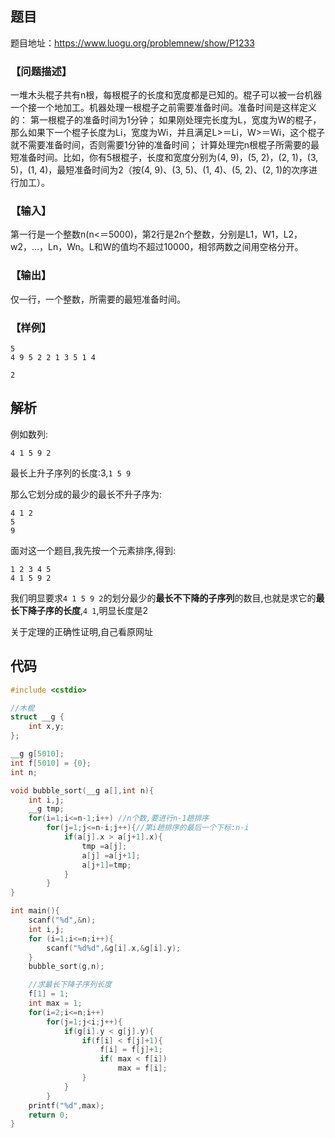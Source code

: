 
## 题目

题目地址：https://www.luogu.org/problemnew/show/P1233

### 【问题描述】

一堆木头棍子共有n根，每根棍子的长度和宽度都是已知的。棍子可以被一台机器一个接一个地加工。机器处理一根棍子之前需要准备时间。准备时间是这样定义的：
第一根棍子的准备时间为1分钟；
如果刚处理完长度为L，宽度为W的棍子，那么如果下一个棍子长度为Li，宽度为Wi，并且满足L>＝Li，W>＝Wi，这个棍子就不需要准备时间，否则需要1分钟的准备时间；
计算处理完n根棍子所需要的最短准备时间。比如，你有5根棍子，长度和宽度分别为(4, 9)，(5, 2)，(2, 1)，(3, 5)，(1, 4)，最短准备时间为2（按(4, 9)、(3, 5)、(1, 4)、(5, 2)、(2, 1)的次序进行加工）。

### 【输入】

第一行是一个整数n(n<＝5000)，第2行是2n个整数，分别是L1，W1，L2，w2，…，Ln，Wn。L和W的值均不超过10000，相邻两数之间用空格分开。

### 【输出】
仅一行，一个整数，所需要的最短准备时间。

### 【样例】

```
5 
4 9 5 2 2 1 3 5 1 4
```

```
2
```

## 解析


例如数列:

```
4 1 5 9 2
```

最长上升子序列的长度:3,`1 5 9`

那么它划分成的最少的最长不升子序为:

```
4 1 2
5
9
```

面对这一个题目,我先按一个元素排序,得到:

```
1 2 3 4 5
4 1 5 9 2
```
我们明显要求`4 1 5 9 2`的划分最少的**最长不下降的子序列**的数目,也就是求它的**最长下降子序的长度**,`4 1`,明显长度是2

关于定理的正确性证明,自己看原网址

## 代码

```c
#include <cstdio>

//木棍
struct __g {
    int x,y;
};

__g g[5010];
int f[5010] = {0};
int n;

void bubble_sort(__g a[],int n){
    int i,j;
    __g tmp;
    for(i=1;i<=n-1;i++) //n个数,要进行n-1趟排序
        for(j=1;j<=n-i;j++){//第i趟排序的最后一个下标:n-i
            if(a[j].x > a[j+1].x){
                tmp =a[j];
                a[j] =a[j+1];
                a[j+1]=tmp;
            }
        }
}

int main(){
    scanf("%d",&n);
    int i,j;
    for (i=1;i<=n;i++){
        scanf("%d%d",&g[i].x,&g[i].y);
    }
    bubble_sort(g,n);

    //求最长下降子序列长度
    f[1] = 1;
    int max = 1;
    for(i=2;i<=n;i++)
        for(j=1;j<i;j++){
            if(g[i].y < g[j].y){
                if(f[i] < f[j]+1){
                    f[i] = f[j]+1;
                    if( max < f[i])
                        max = f[i];
                }
            }
        }
    printf("%d",max);
    return 0;
}
```
